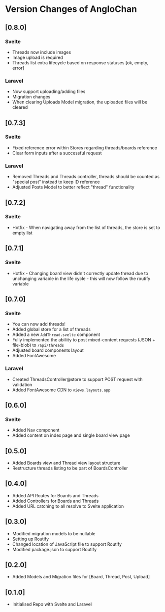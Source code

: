 # Version Changes of AngloChan

## [0.8.0]

### **Svelte**

-   Threads now include images
-   Image upload is required
-   Threads list extra lifecycle based on response statuses [ok, empty, error]

### **Laravel**

-   Now support uploading/adding files
-   Migration changes
-   When clearing Uploads Model migration, the uploaded files will be cleared

## [0.7.3]

### **Svelte**

-   Fixed reference error within Stores regarding threads/boards reference
-   Clear form inputs after a successful request

### **Laravel**

-   Removed Threads and Threads controller, threads should be counted as "special post" instead to keep ID reference
-   Adjusted Posts Model to better reflect "thread" functionality

## [0.7.2]

### **Svelte**

-   Hotfix - When navigating away from the list of threads, the store is set to empty list

## [0.7.1]

### **Svelte**

-   Hotfix - Changing board view didn't correctly update thread due to unchanging variable in the life cycle - this will now follow the routify variable

## [0.7.0]

### **Svelte**

-   You can now add threads!
-   Added global store for a list of threads
-   Added a new `AddThread.svelte` component
-   Fully implemented the abiliity to post mixed-content requests (JSON + file-blob) to `/api/threads`
-   Adjusted board components layout
-   Added FontAwesome

### **Laravel**

-   Created ThreadsController@store to support POST request with validation
-   Added FontAwesome CDN to `views.layouts.app`

## [0.6.0]

### **Svelte**

-   Added Nav component
-   Added content on index page and single board view page

## [0.5.0]

-   Added Boards view and Thread view layout structure
-   Restructure threads listing to be part of BoardsController

## [0.4.0]

-   Added API Routes for Boards and Threads
-   Added Controllers for Boards and Threads
-   Added URL catching to all resolve to Svelte application

## [0.3.0]

-   Modified migration models to be nullable
-   Setting up Routify
-   Changed location of JavaScript file to support Routify
-   Modified package.json to support Routify

## [0.2.0]

-   Added Models and Migration files for [Board, Thread, Post, Upload]

## [0.1.0]

-   Initialised Repo with Svelte and Laravel
